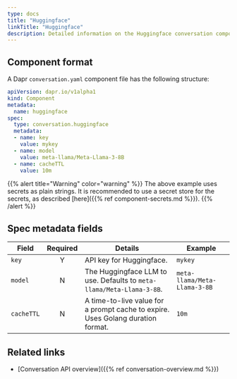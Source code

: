 ```yaml
---
type: docs
title: "Huggingface"
linkTitle: "Huggingface"
description: Detailed information on the Huggingface conversation component
---
```


## Component format

A Dapr `conversation.yaml` component file has the following structure:

```yaml
apiVersion: dapr.io/v1alpha1
kind: Component
metadata:
  name: huggingface
spec:
  type: conversation.huggingface
  metadata:
  - name: key
    value: mykey
  - name: model
    value: meta-llama/Meta-Llama-3-8B
  - name: cacheTTL
    value: 10m
```

{{% alert title="Warning" color="warning" %}}
The above example uses secrets as plain strings. It is recommended to use a secret store for the secrets, as described [here]({{% ref component-secrets.md %}}).
{{% /alert %}}

## Spec metadata fields

| Field              | Required | Details | Example |
|--------------------|:--------:|---------|---------|
| `key`   | Y | API key for Huggingface. | `mykey` |
| `model` | N | The Huggingface LLM to use. Defaults to `meta-llama/Meta-Llama-3-8B`.  | `meta-llama/Meta-Llama-3-8B` |
| `cacheTTL` | N | A time-to-live value for a prompt cache to expire. Uses Golang duration format.  | `10m` |

## Related links

- [Conversation API overview]({{% ref conversation-overview.md %}})